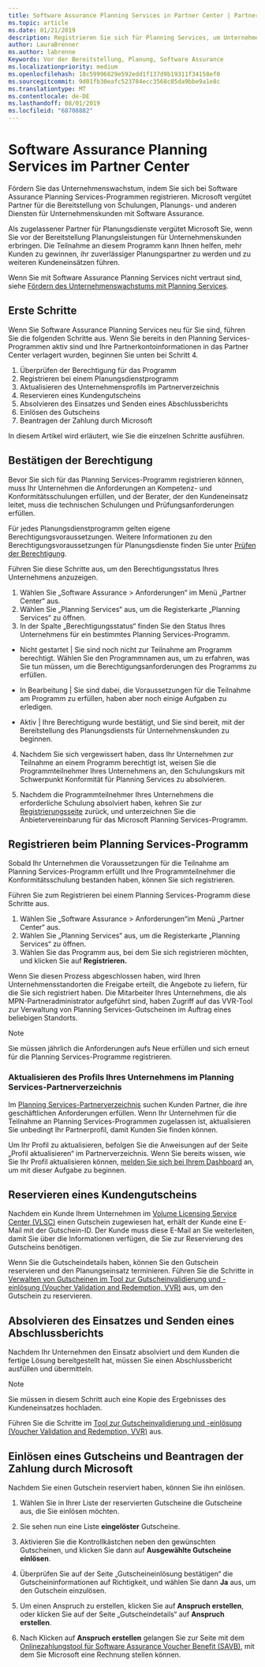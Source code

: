 ```yaml
---
title: Software Assurance Planning Services in Partner Center | Partner Center
ms.topic: article
ms.date: 01/21/2019
description: Registrieren Sie sich für Planning Services, um Unternehmenskunden bei der Planung und Vorbereitung der Bereitstellung zu unterstützten
author: LauraBrenner
ms.author: labrenne
Keywords: Vor der Bereitstellung, Planung, Software Assurance
ms.localizationpriority: medium
ms.openlocfilehash: 18c59996829e592edd1f137d9b19311f34158ef0
ms.sourcegitcommit: 9d01fb30eafc523784ecc3568c05da9bbe9a1e8c
ms.translationtype: MT
ms.contentlocale: de-DE
ms.lasthandoff: 08/01/2019
ms.locfileid: "68708882"
---
```

# <a name="software-assurance-planning-services-in-partner-center"></a>Software Assurance Planning Services im Partner Center

Fördern Sie das Unternehmenswachstum, indem Sie sich bei Software Assurance Planning Services-Programmen registrieren. Microsoft vergütet Partner für die Bereitstellung von Schulungen, Planungs- und anderen Diensten für Unternehmenskunden mit Software Assurance.

Als zugelassener Partner für Planungsdienste vergütet Microsoft Sie, wenn Sie vor der Bereitstellung Planungsleistungen für Unternehmenskunden erbringen. Die Teilnahme an diesem Programm kann Ihnen helfen, mehr Kunden zu gewinnen, ihr zuverlässiger Planungspartner zu werden und zu weiteren Kundeneinsätzen führen.

Wenn Sie mit Software Assurance Planning Services nicht vertraut sind, siehe [Fördern des Unternehmenswachstums mit Planning Services](https://planningservices.partners.extranet.microsoft.com/en/Pages/default.aspx).


## <a name="get-started"></a>Erste Schritte

Wenn Sie Software Assurance Planning Services neu für Sie sind, führen Sie die folgenden Schritte aus. Wenn Sie bereits in den Planning Services-Programmen aktiv sind und Ihre Partnerkontoinformationen in das Partner Center verlagert wurden, beginnen Sie unten bei Schritt 4. 

1. Überprüfen der Berechtigung für das Programm 
2. Registrieren bei einem Planungsdienstprogramm
3. Aktualisieren des Unternehmensprofils im Partnerverzeichnis
4. Reservieren eines Kundengutscheins 
5. Absolvieren des Einsatzes und Senden eines Abschlussberichts
6. Einlösen des Gutscheins 
7. Beantragen der Zahlung durch Microsoft

In diesem Artikel wird erläutert, wie Sie die einzelnen Schritte ausführen.

## <a name="confirm-eligibility"></a>Bestätigen der Berechtigung

Bevor Sie sich für das Planning Services-Programm registrieren können, muss Ihr Unternehmen die Anforderungen an Kompetenz- und Konformitätsschulungen erfüllen, und der Berater, der den Kundeneinsatz leitet, muss die technischen Schulungen und Prüfungsanforderungen erfüllen. 

Für jedes Planungsdienstprogramm gelten eigene Berechtigungsvoraussetzungen. Weitere Informationen zu den Berechtigungsvoraussetzungen für Planungsdienste finden Sie unter [Prüfen der Berechtigung](https://planningservices.partners.extranet.microsoft.com/en/Pages/partnereligibilityrequirements.aspx).

Führen Sie diese Schritte aus, um den Berechtigungsstatus Ihres Unternehmens anzuzeigen.

1. Wählen Sie „Software Assurance > Anforderungen“ im Menü „Partner Center“ aus. 
2. Wählen Sie „Planning Services“ aus, um die Registerkarte „Planning Services“ zu öffnen.
3. In der Spalte „Berechtigungsstatus“ finden Sie den Status Ihres Unternehmens für ein bestimmtes Planning Services-Programm. 

- Nicht gestartet | Sie sind noch nicht zur Teilnahme am Programm berechtigt. Wählen Sie den Programmnamen aus, um zu erfahren, was Sie tun müssen, um die Berechtigungsanforderungen des Programms zu erfüllen.

- In Bearbeitung | Sie sind dabei, die Voraussetzungen für die Teilnahme am Programm zu erfüllen, haben aber noch einige Aufgaben zu erledigen.

- Aktiv | Ihre Berechtigung wurde bestätigt, und Sie sind bereit, mit der Bereitstellung des Planungsdiensts für Unternehmenskunden zu beginnen. 

4. Nachdem Sie sich vergewissert haben, dass Ihr Unternehmen zur Teilnahme an einem Programm berechtigt ist, weisen Sie die Programmteilnehmer Ihres Unternehmens an, den Schulungskurs mit Schwerpunkt Konformität für Planning Services zu absolvieren. 

5. Nachdem die Programmteilnehmer Ihres Unternehmens die erforderliche Schulung absolviert haben, kehren Sie zur [Registrierungsseite](https://planningservices.partners.extranet.microsoft.com/en/Pages/GetRegistered.aspx) zurück, und unterzeichnen Sie die Anbietervereinbarung für das Microsoft Planning Services-Programm. 

## <a name="enroll-in-the-planning-services-program"></a>Registrieren beim Planning Services-Programm

Sobald Ihr Unternehmen die Voraussetzungen für die Teilnahme am Planning Services-Programm erfüllt und Ihre Programmteilnehmer die Konformitätsschulung bestanden haben, können Sie sich registrieren. 

Führen Sie zum Registrieren bei einem Planning Services-Programm diese Schritte aus.

1. Wählen Sie „Software Assurance > Anforderungen“im Menü „Partner Center“ aus. 
2. Wählen Sie „Planning Services“ aus, um die Registerkarte „Planning Services“ zu öffnen.
3. Wählen Sie das Programm aus, bei dem Sie sich registrieren möchten, und klicken Sie auf **Registrieren.**

Wenn Sie diesen Prozess abgeschlossen haben, wird Ihren Unternehmensstandorten die Freigabe erteilt, die Angebote zu liefern, für die Sie sich registriert haben. Die Mitarbeiter Ihres Unternehmens, die als MPN-Partneradministrator aufgeführt sind, haben Zugriff auf das VVR-Tool zur Verwaltung von Planning Services-Gutscheinen im Auftrag eines beliebigen Standorts.
>[!Note]
> Sie müssen jährlich die Anforderungen aufs Neue erfüllen und sich erneut für die Planning Services-Programme registrieren.

### <a name="update-your-companys-profile-in-the-planning-services-partner-directory"></a>Aktualisieren des Profils Ihres Unternehmens im Planning Services-Partnerverzeichnis 

Im [Planning Services-Partnerverzeichnis](https://directory.partners.extranet.microsoft.com/psbproviders/) suchen Kunden Partner, die ihre geschäftlichen Anforderungen erfüllen. Wenn Ihr Unternehmen für die Teilnahme an Planning Services-Programmen zugelassen ist, aktualisieren Sie unbedingt Ihr Partnerprofil, damit Kunden Sie finden können. 

Um Ihr Profil zu aktualisieren, befolgen Sie die Anweisungen auf der Seite „Profil aktualisieren“ im Partnerverzeichnis. Wenn Sie bereits wissen, wie Sie Ihr Profil aktualisieren können, [melden Sie sich bei Ihrem Dashboard](https://planningservices.partners.extranet.microsoft.com/en/Pages/dashboard.aspx) an, um mit dieser Aufgabe zu beginnen.  

## <a name="reserve-customer-voucher"></a>Reservieren eines Kundengutscheins

Nachdem ein Kunde Ihrem Unternehmen im [Volume Licensing Service Center (VLSC)](https://www.microsoft.com/Licensing/servicecenter/default.aspx) einen Gutschein zugewiesen hat, erhält der Kunde eine E-Mail mit der Gutschein-ID. Der Kunde muss diese E-Mail an Sie weiterleiten, damit Sie über die Informationen verfügen, die Sie zur Reservierung des Gutscheins benötigen. 

Wenn Sie die Gutscheindetails haben, können Sie den Gutschein reservieren und den Planungseinsatz terminieren. Führen Sie die Schritte in [Verwalten von Gutscheinen im Tool zur Gutscheinvalidierung und -einlösung (Voucher Validation and Redemption, VVR)](voucher-validation-tool.md) aus, um den Gutschein zu reservieren.  

## <a name="complete-the-engagement-and-submit-completion-report"></a>Absolvieren des Einsatzes und Senden eines Abschlussberichts

Nachdem Ihr Unternehmen den Einsatz absolviert und dem Kunden die fertige Lösung bereitgestellt hat, müssen Sie einen Abschlussbericht ausfüllen und übermitteln.

>[!NOTE]
> Sie müssen in diesem Schritt auch eine Kopie des Ergebnisses des Kundeneinsatzes hochladen. 


Führen Sie die Schritte im [Tool zur Gutscheinvalidierung und -einlösung (Voucher Validation and Redemption, VVR)](voucher-validation-tool.md) aus.

## <a name="redeem-a-voucher-and-request-payment-from-microsoft"></a>Einlösen eines Gutscheins und Beantragen der Zahlung durch Microsoft

Nachdem Sie einen Gutschein reserviert haben, können Sie ihn einlösen. 

1. Wählen Sie in Ihrer Liste der reservierten Gutscheine die Gutscheine aus, die Sie einlösen möchten. 
2. Sie sehen nun eine Liste **eingelöster** Gutscheine.
3. Aktivieren Sie die Kontrollkästchen neben den gewünschten Gutscheinen, und klicken Sie dann auf **Ausgewählte Gutscheine einlösen**.
4. Überprüfen Sie auf der Seite „Gutscheineinlösung bestätigen“ die Gutscheininformationen auf Richtigkeit, und wählen Sie dann **Ja** aus, um den Gutschein einzulösen.

5. Um einen Anspruch zu erstellen, klicken Sie auf **Anspruch erstellen**, oder klicken Sie auf der Seite „Gutscheindetails“ auf **Anspruch erstellen**.

6. Nach Klicken auf **Anspruch erstellen** gelangen Sie zur Seite mit dem [Onlinezahlungstool für Software Assurance Voucher Benefit (SAVB)](https://planningservices.partners.extranet.microsoft.com/en/Pages/getpaid.aspx), mit dem Sie Microsoft eine Rechnung stellen können.



